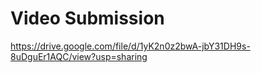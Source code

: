 # Video Submission
https://drive.google.com/file/d/1yK2n0z2bwA-jbY31DH9s-8uDguEr1AQC/view?usp=sharing